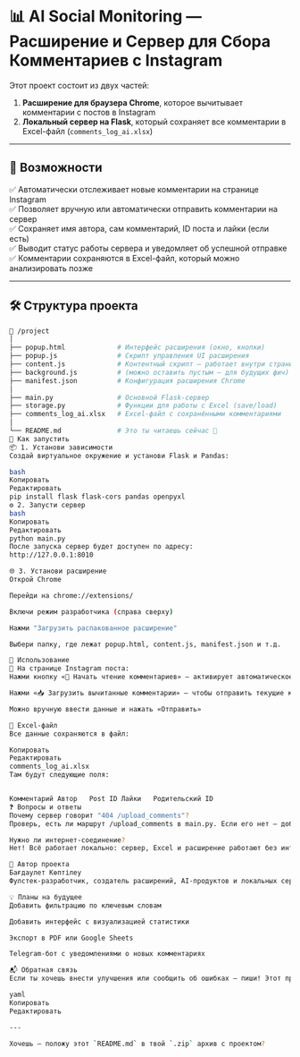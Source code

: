 # 📊 AI Social Monitoring — Расширение и Сервер для Сбора Комментариев с Instagram

Этот проект состоит из двух частей:

1. **Расширение для браузера Chrome**, которое вычитывает комментарии с постов в Instagram
2. **Локальный сервер на Flask**, который сохраняет все комментарии в Excel-файл (`comments_log_ai.xlsx`)

---

## 🧠 Возможности

✅ Автоматически отслеживает новые комментарии на странице Instagram  
✅ Позволяет вручную или автоматически отправить комментарии на сервер  
✅ Сохраняет имя автора, сам комментарий, ID поста и лайки (если есть)  
✅ Выводит статус работы сервера и уведомляет об успешной отправке  
✅ Комментарии сохраняются в Excel-файл, который можно анализировать позже

---

## 🛠 Структура проекта

```bash
📁 /project
│
├── popup.html             # Интерфейс расширения (окно, кнопки)
├── popup.js               # Скрипт управления UI расширения
├── content.js             # Контентный скрипт — работает внутри страницы Instagram
├── background.js          # (можно оставить пустым — для будущих фич)
├── manifest.json          # Конфигурация расширения Chrome
│
├── main.py                # Основной Flask-сервер
├── storage.py             # Функции для работы с Excel (save/load)
├── comments_log_ai.xlsx   # Excel-файл с сохранёнными комментариями
│
└── README.md              # Это ты читаешь сейчас 🙂
🚀 Как запустить
📦 1. Установи зависимости
Создай виртуальное окружение и установи Flask и Pandas:

bash
Копировать
Редактировать
pip install flask flask-cors pandas openpyxl
⚙️ 2. Запусти сервер
bash
Копировать
Редактировать
python main.py
После запуска сервер будет доступен по адресу:
http://127.0.0.1:8010

🌐 3. Установи расширение
Открой Chrome

Перейди на chrome://extensions/

Включи режим разработчика (справа сверху)

Нажми "Загрузить распакованное расширение"

Выбери папку, где лежат popup.html, content.js, manifest.json и т.д.

🔘 Использование
📍 На странице Instagram поста:
Нажми кнопку «📖 Начать чтение комментариев» — активирует автоматическое слежение за новыми комментариями

Нажми «📥 Загрузить вычитанные комментарии» — чтобы отправить текущие комментарии на сервер

Можно вручную ввести данные и нажать «Отправить»

📁 Excel-файл
Все данные сохраняются в файл:

Копировать
Редактировать
comments_log_ai.xlsx
Там будут следующие поля:


Комментарий	Автор	Post ID	Лайки	Родительский ID
❓ Вопросы и ответы
Почему сервер говорит "404 /upload_comments"?
Проверь, есть ли маршрут /upload_comments в main.py. Если его нет — добавь, см. пример выше.

Нужно ли интернет-соединение?
Нет! Всё работает локально: сервер, Excel и расширение работают без интернета.

🧠 Автор проекта
Бағдаулет Көптілеу
Фулстек-разработчик, создатель расширений, AI-продуктов и локальных серверных решений.

💡 Планы на будущее
Добавить фильтрацию по ключевым словам

Добавить интерфейс с визуализацией статистики

Экспорт в PDF или Google Sheets

Telegram-бот с уведомлениями о новых комментариях

📬 Обратная связь
Если ты хочешь внести улучшения или сообщить об ошибках — пиши! Этот проект открыт для всех, кто хочет делать Instagram более удобным и аналитичным инструментом.

yaml
Копировать
Редактировать

---

Хочешь — положу этот `README.md` в твой `.zip` архив с проектом?